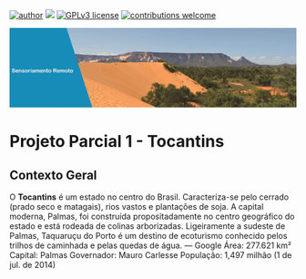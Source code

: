 [![author](https://img.shields.io/badge/author-%20elainefabiola%20-orange)](https://www.linkedin.com/in/elaine-soares-3d-data/)
[![](https://img.shields.io/badge/software-QGIS%202.18-green)](https://qgis.org/pt_BR/site/) 
[![GPLv3 license](https://img.shields.io/badge/License-GPLv3-blue.svg)](http://perso.crans.org/besson/LICENSE.html) [![contributions welcome](https://img.shields.io/badge/contributions-welcome-brightgreen.svg?style=flat)](https://github.com/elainefabiola/Sensoriamento-Remoto)

<p align="center">
  <img src="bannertocantins.jpg" >
</p>


# Projeto Parcial 1 -  Tocantins
## Contexto Geral

O **Tocantins** é um estado no centro do Brasil. Caracteriza-se pelo cerrado (prado seco e matagais), rios vastos e plantações de soja. A capital moderna, Palmas, foi construída propositadamente no centro geográfico do estado e está rodeada de colinas arborizadas. Ligeiramente a sudeste de Palmas, Taquaruçu do Porto é um destino de ecoturismo conhecido pelos trilhos de caminhada e pelas quedas de água. ― Google
Área: 277.621 km²
Capital: Palmas
Governador: Mauro Carlesse
População: 1,497 milhão (1 de jul. de 2014)
